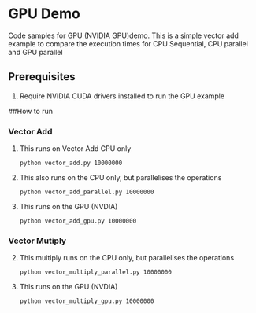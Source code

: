 # GPU Demo
Code samples for GPU (NVIDIA GPU)demo. 
This is a simple vector add example to compare the execution times for CPU Sequential, CPU parallel and GPU parallel 

## Prerequisites
1. Require NVIDIA CUDA drivers installed to run the GPU example

##How to run
### Vector Add
1. This runs on Vector Add CPU only
    ```shell
    python vector_add.py 10000000
    ```

2. This also runs on the CPU only, but parallelises the operations
    ```shell
    python vector_add_parallel.py 10000000
    ```

3. This runs on the GPU (NVDIA)
    ```shell
    python vector_add_gpu.py 10000000
    ```



### Vector Mutiply

2. This multiply runs on the CPU only, but parallelises the operations
    ```shell
    python vector_multiply_parallel.py 10000000
    ```

3. This runs on the GPU (NVDIA)
    ```shell
    python vector_multiply_gpu.py 10000000
    ```
